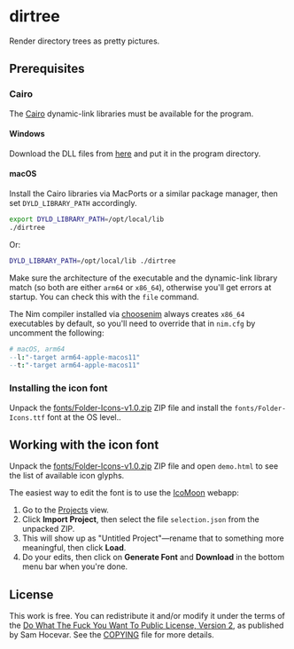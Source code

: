 # dirtree

Render directory trees as pretty pictures.


## Prerequisites

### Cairo

The [Cairo](https://www.cairographics.org/download/) dynamic-link libraries
must be available for the program.

#### Windows

Download the DLL files from [here]([Cairo](https://www.cairographics.org/download/)) and put it in the program directory.

#### macOS

Install the Cairo libraries via MacPorts or a similar package manager, then set
`DYLD_LIBRARY_PATH` accordingly.

```sh
export DYLD_LIBRARY_PATH=/opt/local/lib
./dirtree
```

Or:

```sh
DYLD_LIBRARY_PATH=/opt/local/lib ./dirtree
```

Make sure the architecture of the executable and the dynamic-link library
match (so both are either `arm64` or `x86_64`), otherwise you'll get errors at
startup. You can check this with the `file` command.

The Nim compiler installed via [choosenim](https://github.com/dom96/choosenim)
always creates `x86_64` executables by default, so you'll need to override that
in `nim.cfg` by uncomment the following:

```nim
# macOS, arm64
--l:"-target arm64-apple-macos11"
--t:"-target arm64-apple-macos11"
```

### Installing the icon font

Unpack the [fonts/Folder-Icons-v1.0.zip](fonts/Folder-Icons-v1.0.zip) ZIP file and install the `fonts/Folder-Icons.ttf` font at the OS level..


## Working with the icon font

Unpack the [fonts/Folder-Icons-v1.0.zip](fonts/Folder-Icons-v1.0.zip) ZIP file
and open `demo.html` to see the list of available icon glyphs.

The easiest way to edit the font is to use the
[IcoMoon](https://icomoon.io/app/) webapp:

1. Go to the [Projects](https://icomoon.io/app/#/projects) view.
2. Click **Import Project**, then select the file `selection.json` from the
   unpacked ZIP.
3. This will show up as "Untitled Project"—rename that to something more
   meaningful, then click **Load**.
4. Do your edits, then click on **Generate Font** and **Download** in the
   bottom menu bar when you're done.


## License

This work is free. You can redistribute it and/or modify it under the terms of
the [Do What The Fuck You Want To Public License, Version 2](http://www.wtfpl.net/),
as published by Sam Hocevar. See the [COPYING](./COPYING) file for more
details.
